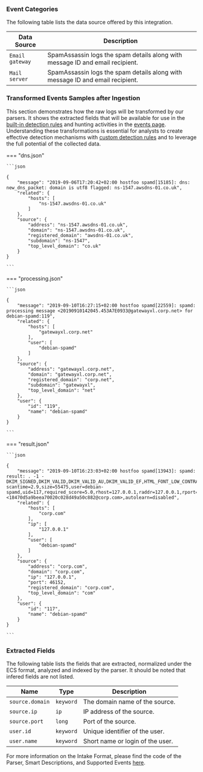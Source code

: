 
### Event Categories


The following table lists the data source offered by this integration.

| Data Source | Description                          |
| ----------- | ------------------------------------ |
| `Email gateway` | SpamAssassin logs the spam details along with message ID and email recipient. |
| `Mail server` | SpamAssassin logs the spam details along with message ID and email recipient. |








### Transformed Events Samples after Ingestion

This section demonstrates how the raw logs will be transformed by our parsers. It shows the extracted fields that will be available for use in the [built-in detection rules](/xdr/features/detect/rules_catalog) and hunting activities in the [events page](/xdr/features/investigate/events). Understanding these transformations is essential for analysts to create effective detection mechanisms with [custom detection rules](/xdr/features/detect/sigma) and to leverage the full potential of the collected data.

=== "dns.json"

    ```json
	
    {
        "message": "2019-09-06T17:20:42+02:00 hostfoo spamd[15185]: dns: new_dns_packet: domain is utf8 flagged: ns-1547.awsdns-01.co.uk",
        "related": {
            "hosts": [
                "ns-1547.awsdns-01.co.uk"
            ]
        },
        "source": {
            "address": "ns-1547.awsdns-01.co.uk",
            "domain": "ns-1547.awsdns-01.co.uk",
            "registered_domain": "awsdns-01.co.uk",
            "subdomain": "ns-1547",
            "top_level_domain": "co.uk"
        }
    }
    	
	```


=== "processing.json"

    ```json
	
    {
        "message": "2019-09-10T16:27:15+02:00 hostfoo spamd[22559]: spamd: processing message <20190910142045.453A7E0933@gatewayxl.corp.net> for debian-spamd:119",
        "related": {
            "hosts": [
                "gatewayxl.corp.net"
            ],
            "user": [
                "debian-spamd"
            ]
        },
        "source": {
            "address": "gatewayxl.corp.net",
            "domain": "gatewayxl.corp.net",
            "registered_domain": "corp.net",
            "subdomain": "gatewayxl",
            "top_level_domain": "net"
        },
        "user": {
            "id": "119",
            "name": "debian-spamd"
        }
    }
    	
	```


=== "result.json"

    ```json
	
    {
        "message": "2019-09-10T16:23:03+02:00 hostfoo spamd[13943]: spamd: result: . -1 - DKIM_SIGNED,DKIM_VALID,DKIM_VALID_AU,DKIM_VALID_EF,HTML_FONT_LOW_CONTRAST,HTML_MESSAGE,MAILING_LIST_MULTI,RCVD_IN_DNSWL_NONE,SPF_HELO_NONE,SPF_PASS scantime=2.9,size=55475,user=debian-spamd,uid=117,required_score=5.0,rhost=127.0.0.1,raddr=127.0.0.1,rport=46152,mid=<18470d5a9beea70020c028d49a50c882@corp.com>,autolearn=disabled",
        "related": {
            "hosts": [
                "corp.com"
            ],
            "ip": [
                "127.0.0.1"
            ],
            "user": [
                "debian-spamd"
            ]
        },
        "source": {
            "address": "corp.com",
            "domain": "corp.com",
            "ip": "127.0.0.1",
            "port": 46152,
            "registered_domain": "corp.com",
            "top_level_domain": "com"
        },
        "user": {
            "id": "117",
            "name": "debian-spamd"
        }
    }
    	
	```





### Extracted Fields

The following table lists the fields that are extracted, normalized under the ECS format, analyzed and indexed by the parser. It should be noted that infered fields are not listed.

| Name | Type | Description                |
| ---- | ---- | ---------------------------|
|`source.domain` | `keyword` | The domain name of the source. |
|`source.ip` | `ip` | IP address of the source. |
|`source.port` | `long` | Port of the source. |
|`user.id` | `keyword` | Unique identifier of the user. |
|`user.name` | `keyword` | Short name or login of the user. |



For more information on the Intake Format, please find the code of the Parser, Smart Descriptions, and Supported Events [here](https://github.com/SEKOIA-IO/intake-formats/tree/main/SpamAssassin/spamassassin).